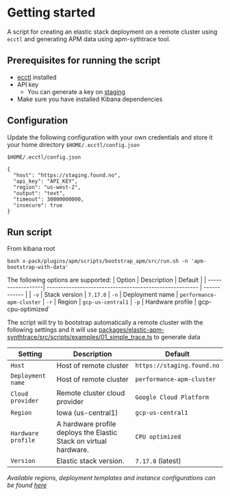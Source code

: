 # Getting started

A script for creating an elastic stack deployment on a remote cluster using `ecctl` and generating APM data using apm-sythtrace tool.

## Prerequisites for running the script

- [ecctl](https://www.elastic.co/downloads/ecctl) installed
- API key
  - You can generate a key on [staging](https://staging.found.no/deployment-features/keys)
- Make sure you have installed Kibana dependencies

## Configuration

Update the following configuration with your own credentials and store it your home directory `$HOME/.ecctl/config.json`

```
$HOME/.ecctl/config.json

{
  "host": "https://staging.found.no",
  "api_key": "API_KEY",
  "region": "us-west-2",
  "output": "text",
  "timeout": 30000000000,
  "insecure": true
}
```

## Run script

From kibana root

`bash x-pack/plugins/apm/scripts/bootstrap_apm/src/run.sh -n 'apm-bootstrap-with-data'`

The following options are supported:
| Option | Description | Default |
| ------------------| ------------------------------------------------------- | ------------ |
| `-v` | Stack version | `7.17.0`
| `-n` | Deployment name | `performance-apm-cluster`
| `-r` | Region | `gcp-us-central1`
| `-p` | Hardware profile | gcp-cpu-optimized`

The script will try to bootstrap automatically a remote cluster with the following settings and it will use [packages/elastic-apm-synthtrace/src/scripts/examples/01_simple_trace.ts](01_simple_trace.ts) to generate data

| Setting            | Description                                                       | Default                    |
| ------------------ | ----------------------------------------------------------------- | -------------------------- |
| `Host`             | Host of remote cluster                                            | `https://staging.found.no` |
| `Deployment name`  | Host of remote cluster                                            | `performance-apm-cluster`  |
| `Cloud provider`   | Remote cluster cloud provider                                     | `Google Cloud Platform`    |
| `Region`           | Iowa (us-central1)                                                | `gcp-us-central1`          |
| `Hardware profile` | A hardware profile deploys the Elastic Stack on virtual hardware. | `CPU optimized`            |
| `Version`          | Elastic stack version.                                            | `7.17.0` (latest)          |

_Available regions, deployment templates and instance configurations can be found [here](https://www.elastic.co/guide/en/cloud/current/ec-regions-templates-instances.html)_

<!-- TODO 1. pass dynamic synthtrace example -->
